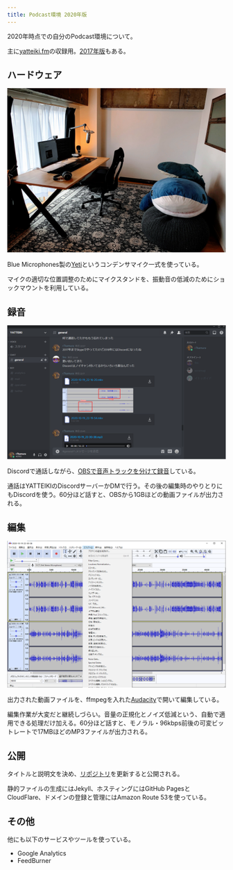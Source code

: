 ```yaml
---
title: Podcast環境 2020年版
---
```


2020年時点での自分のPodcast環境について。

主に[yatteiki.fm](https://yatteiki.fm/)の収録用。[2017年版](/articles/2017-05-25-podcast-setup-2017)もある。

## ハードウェア

![](/images/2020-10-20-podcast-setup-2020-hardware.jpg)

Blue Microphones製の[Yeti](https://www.amazon.co.jp/dp/B0822PDJK5/?tag=r7kamura07-22)というコンデンサマイク一式を使っている。

マイクの適切な位置調整のためにマイクスタンドを、振動音の低減のためにショックマウントを利用している。

## 録音

![](/images/2020-10-20-podcast-setup-2020-discord.png)

Discordで通話しながら、[OBSで音声トラックを分けて録音](http://localhost:9292/articles/2020-10-19-podcast)している。

通話はYATTEIKIのDiscordサーバーかDMで行う。その後の編集時のやりとりにもDiscordを使う。60分ほど話すと、OBSから1GBほどの動画ファイルが出力される。

## 編集

![](/images/2020-10-20-podcast-setup-2020-audacity.png)

出力された動画ファイルを、ffmpegを入れた[Audacity](https://www.audacityteam.org/)で開いて編集している。

編集作業が大変だと継続しづらい。音量の正規化とノイズ低減という、自動で適用できる処理だけ加える。60分ほど話すと、モノラル・96kbps前後の可変ビットレートで17MBほどのMP3ファイルが出力される。

## 公開

タイトルと説明文を決め、[リポジトリ](https://github.com/yatteikifm/yatteikifm.github.io)を更新すると公開される。

静的ファイルの生成にはJekyll、ホスティングにはGitHub PagesとCloudFlare、ドメインの登録と管理にはAmazon Route 53を使っている。

## その他

他にも以下のサービスやツールを使っている。

- Google Analytics
- FeedBurner
